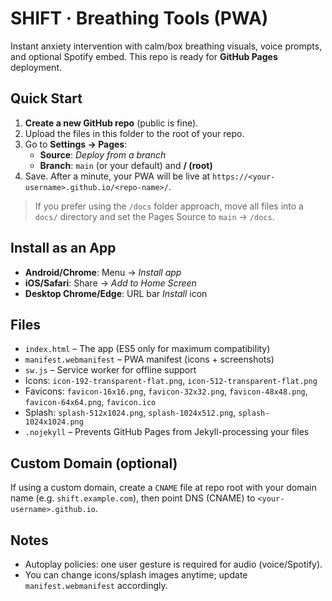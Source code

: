 # SHIFT · Breathing Tools (PWA)

Instant anxiety intervention with calm/box breathing visuals, voice prompts, and optional Spotify embed.
This repo is ready for **GitHub Pages** deployment.

## Quick Start

1. **Create a new GitHub repo** (public is fine).
2. Upload the files in this folder to the root of your repo.
3. Go to **Settings → Pages**:
   - **Source**: *Deploy from a branch*
   - **Branch**: `main` (or your default) and **/ (root)**
4. Save. After a minute, your PWA will be live at `https://<your-username>.github.io/<repo-name>/`.

> If you prefer using the `/docs` folder approach, move all files into a `docs/` directory and set the Pages Source to `main` → `/docs`.

## Install as an App
- **Android/Chrome**: Menu → *Install app*
- **iOS/Safari**: Share → *Add to Home Screen*
- **Desktop Chrome/Edge**: URL bar *Install* icon

## Files
- `index.html` – The app (ES5 only for maximum compatibility)
- `manifest.webmanifest` – PWA manifest (icons + screenshots)
- `sw.js` – Service worker for offline support
- Icons: `icon-192-transparent-flat.png`, `icon-512-transparent-flat.png`
- Favicons: `favicon-16x16.png`, `favicon-32x32.png`, `favicon-48x48.png`, `favicon-64x64.png`, `favicon.ico`
- Splash: `splash-512x1024.png`, `splash-1024x512.png`, `splash-1024x1024.png`
- `.nojekyll` – Prevents GitHub Pages from Jekyll-processing your files

## Custom Domain (optional)
If using a custom domain, create a `CNAME` file at repo root with your domain name (e.g. `shift.example.com`), then point DNS (CNAME) to `<your-username>.github.io`.

## Notes
- Autoplay policies: one user gesture is required for audio (voice/Spotify).
- You can change icons/splash images anytime; update `manifest.webmanifest` accordingly.
